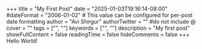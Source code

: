 +++
title = "My First Post"
date = "2025-01-03T19:16:14-08:00"
#dateFormat = "2006-01-02" # This value can be configured for per-post date formatting
author = "Avi Shirgur"
authorTwitter = "" #do not include @
cover = ""
tags = ["", ""]
keywords = ["", ""]
description = "My first post"
showFullContent = false
readingTime = false
hideComments = false
+++
Hello World!
